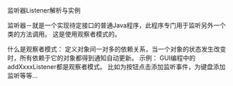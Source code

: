 ﻿监听器Listener解析与实例

监听器－就是一个实现待定接口的普通Java程序，此程序专门用于监听另外一个类的方法调用。 
这是使用观察者模式的。

什么是观察者模式： 
定义对象间一对多的依赖关系，当一个对象的状态发生改变时，所有依赖于它的对象都得到通知自动更新。 
示例： 
GUI编程中的addXxxxListener都是观察者模式。 
比如为按钮点击添加监听事件，为键盘添加监听等等…